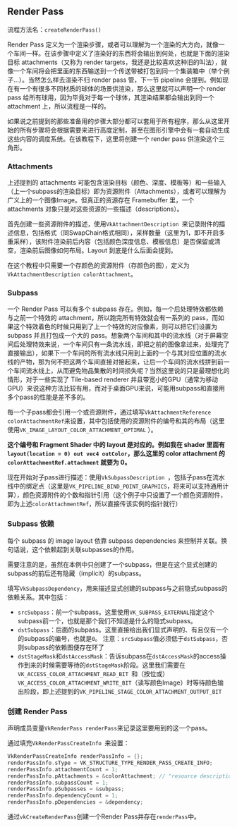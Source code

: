 ## Render Pass

流程方法名：`createRenderPass()`

Render Pass 定义为一个渲染步骤，或者可以理解为一个渲染的大方向，就像一个车间一样。在该步骤中定义了渲染好的东西将会输出到何处，也就是下面的渲染目标 attachments（又称为 render targets，我还是比较喜欢这种旧的叫法），就像一个车间将会把里面的东西输送到一个传送带被打包到同一个集装箱中（举个例子...）。当然怎么样去渲染不归 render pass 管，下一节 pipeline 会提到。例如现在有一个有很多不同材质的球体的场景供渲染，那么这里就可以声明一个 render pass 给所有球用，因为毕竟对于每一个球体，其渲染结果都会输出到同一个 attachment 上，所以流程是一样的。

如果说之前提到的那些准备用的步骤大部分都可以套用于所有程序，那么从这里开始的所有步骤将会根据需要来进行高度定制，甚至在图形引擎中会有一套自动生成这些内容的调度系统。在该教程下，这里将创建一个 render pass 供渲染这个三角形。

### Attachments

上述提到的 attachments 可能包含渲染目标（颜色、深度、模板等）和一些输入（上一个subpass的渲染目标）即为资源附件（Attachments），或者可以理解为广义上的一个图像Image。但真正的资源存在 Framebuffer 里，一个 attachments 对象只是对这些资源的一些描述（descriptions）。

首先创建一些资源附件的描述，使用`VkAttachmentDescription `来记录附件的描述信息，包括格式（同SwapChain格式相同），采样数量（这里为1，即不开启多重采样），该附件渲染前后内容（包括颜色深度信息、模板信息）是否保留或清空，渲染前后图像如何布局。Layout 到底是什么后面会提到。

在这个教程中只需要一个存颜色的资源附件（存颜色的图），定义为 `VkAttachmentDescription colorAttachment`。

### Subpass

一个 Render Pass 可以有多个 subpass 存在。例如，每一个后处理特效都依赖与之前一个特效的 attachment，所以跑完所有特效就会有一系列的 pass，而如果这个特效着色的时候只用到了上一个特效的对应像素，则可以把它们设置为 subpass 并且打包成一个大的 pass。想象两个车间和其中的流水线（对于屏幕空间后处理特效来说，一个车间只有一条流水线，即把之前的图像拿过来，处理完了直接输出），如果下一个车间的所有流水线只用到上面的一个与其对应位置的流水线的产物，那为何不把这两个车间直接对接起来，让后一个车间的流水线拼到前一个车间流水线上，从而避免物品集散的时间损失呢？当然这里说的只是最理想化的情形，对于一些实现了 Tile-based renderer 并且带宽小的GPU（通常为移动GPU）来说这种方法比较有用，而对于桌面GPU来说，可能用subpass和直接用多个pass的性能是差不多的。

每一个子pass都会引用一个或资源附件，通过填写`VkAttachmentReference colorAttachmentRef`来设置，其中包括使用的资源附件的编号和其的布局（这里使用`VK_IMAGE_LAYOUT_COLOR_ATTACHMENT_OPTIMAL` ）。

**这个编号和 Fragment Shader 中的 layout 是对应的。例如我在 shader 里面有 `layout(location = 0) out vec4 outColor`，那么这里的 color attachment 的`colorAttachmentRef.attachment` 就要为 0。**

现在开始对子pass进行描述：使用`VkSubpassDescription `，包括子pass在流水线中的绑定点（这里是`VK_PIPELINE_BIND_POINT_GRAPHICS`，将来可以支持通用计算），颜色资源附件的个数和指针引用（这个例子中只设置了一个颜色资源附件，即为上述`colorAttachmentRef`，所以直接传该实例的指针就行）

### Subpass 依赖

每个 subpass 的 image layout 依靠 subpass dependencies 来控制并关联。换句话说，这个依赖起到关联subpasses的作用。

需要注意的是，虽然在本例中只创建了一个subpass，但是在这个显式创建的subpass的前后还有隐藏（implicit）的subpass。

填写`VkSubpassDependency`，用来描述显式创建的subpass与之前隐式subpass的依赖关系。其中包括：

- `srcSubpass`：前一个subpass。这里使用`VK_SUBPASS_EXTERNAL`指定这个subpass前一个，也就是那个我们不知道是什么的隐式subpass。
- `dstSubpass`：后面的subpass。这里直接给出我们显式声明的、有且仅有一个的subpass的编号，也就是`0`。
  注意：`srcSubpass`值必须低于`dstSubpass`，否则subpass的依赖图便存在环了
- `dstStageMask`和`dstAccessMask`：告诉subpass在`dstAccessMask`的access操作到来的时候需要等待的`dstStageMask`阶段。这里我们需要在`VK_ACCESS_COLOR_ATTACHMENT_READ_BIT `和（按位或）`VK_ACCESS_COLOR_ATTACHMENT_WRITE_BIT`（读写颜色Image）时等待颜色输出阶段，即上述提到的`VK_PIPELINE_STAGE_COLOR_ATTACHMENT_OUTPUT_BIT`

### 创建 Render Pass

声明成员变量`VkRenderPass renderPass`来记录这里要用到的这一个pass。

通过填充`VkRenderPassCreateInfo `来设置：

```c++
VkRenderPassCreateInfo renderPassInfo = {};
renderPassInfo.sType = VK_STRUCTURE_TYPE_RENDER_PASS_CREATE_INFO;
renderPassInfo.attachmentCount = 1;
renderPassInfo.pAttachments = &colorAttachment; // "resource description"
renderPassInfo.subpassCount = 1;
renderPassInfo.pSubpasses = &subpass;
renderPassInfo.dependencyCount = 1;
renderPassInfo.pDependencies = &dependency;
```

通过`vkCreateRenderPass`创建一个Render Pass并存在`renderPass`中。
